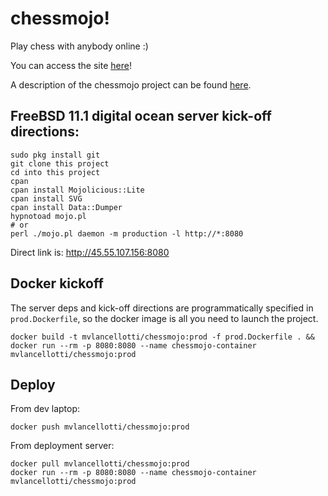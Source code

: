# chessmojo!
Play chess with anybody online :)

You can access the site [here](http://learnnation.org/chess.html)!

A description of the chessmojo project can be found [here](http://matthewlancellotti.com/chessmojo/).


## FreeBSD 11.1 digital ocean server kick-off directions:

	sudo pkg install git
	git clone this project
	cd into this project
	cpan
	cpan install Mojolicious::Lite
	cpan install SVG
	cpan install Data::Dumper
	hypnotoad mojo.pl
	# or
	perl ./mojo.pl daemon -m production -l http://*:8080

Direct link is: http://45.55.107.156:8080


## Docker kickoff

The server deps and kick-off directions are programmatically specified in `prod.Dockerfile`, so the docker image is all you need to launch the project.

    docker build -t mvlancellotti/chessmojo:prod -f prod.Dockerfile . && docker run --rm -p 8080:8080 --name chessmojo-container mvlancellotti/chessmojo:prod


## Deploy

From dev laptop:

	docker push mvlancellotti/chessmojo:prod

From deployment server:

	docker pull mvlancellotti/chessmojo:prod
	docker run --rm -p 8080:8080 --name chessmojo-container mvlancellotti/chessmojo:prod




